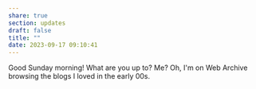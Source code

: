```yaml
---
share: true
section: updates
draft: false
title: ""
date: 2023-09-17 09:10:41
---
```



Good Sunday morning! What are you up to? Me? Oh, I'm on Web Archive browsing the blogs I loved in the early 00s. 
